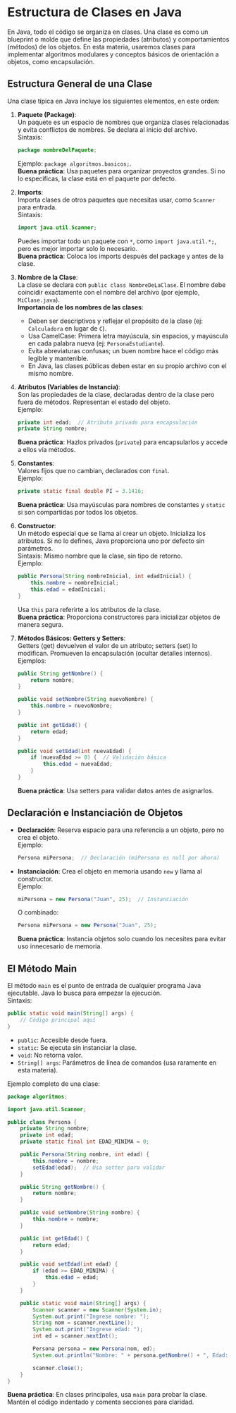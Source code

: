 # Estructura de Clases en Java

En Java, todo el código se organiza en clases. Una clase es como un blueprint o molde que define las propiedades (atributos) y comportamientos (métodos) de los objetos. En esta materia, usaremos clases para implementar algoritmos modulares y conceptos básicos de orientación a objetos, como encapsulación.

## Estructura General de una Clase

Una clase típica en Java incluye los siguientes elementos, en este orden:

1. **Paquete (Package)**:  
   Un paquete es un espacio de nombres que organiza clases relacionadas y evita conflictos de nombres. Se declara al inicio del archivo.  
   Sintaxis:  
   ```java
   package nombreDelPaquete;
   ```  
   Ejemplo: `package algoritmos.basicos;`.  
   **Buena práctica**: Usa paquetes para organizar proyectos grandes. Si no lo especificas, la clase está en el paquete por defecto.

2. **Imports**:  
   Importa clases de otros paquetes que necesitas usar, como `Scanner` para entrada.  
   Sintaxis:  
   ```java
   import java.util.Scanner;
   ```  
   Puedes importar todo un paquete con `*`, como `import java.util.*;`, pero es mejor importar solo lo necesario.  
   **Buena práctica**: Coloca los imports después del package y antes de la clase.

3. **Nombre de la Clase**:  
   La clase se declara con `public class NombreDeLaClase`. El nombre debe coincidir exactamente con el nombre del archivo (por ejemplo, `MiClase.java`).  
   **Importancia de los nombres de las clases**:  
   - Deben ser descriptivos y reflejar el propósito de la clase (ej: `Calculadora` en lugar de `C`).  
   - Usa CamelCase: Primera letra mayúscula, sin espacios, y mayúscula en cada palabra nueva (ej: `PersonaEstudiante`).  
   - Evita abreviaturas confusas; un buen nombre hace el código más legible y mantenible.  
   - En Java, las clases públicas deben estar en su propio archivo con el mismo nombre.

4. **Atributos (Variables de Instancia)**:  
   Son las propiedades de la clase, declaradas dentro de la clase pero fuera de métodos. Representan el estado del objeto.  
   Ejemplo:  
   ```java
   private int edad;  // Atributo privado para encapsulación
   private String nombre;
   ```  
   **Buena práctica**: Hazlos privados (`private`) para encapsularlos y accede a ellos vía métodos.

5. **Constantes**:  
   Valores fijos que no cambian, declarados con `final`.  
   Ejemplo:  
   ```java
   private static final double PI = 3.1416;
   ```  
   **Buena práctica**: Usa mayúsculas para nombres de constantes y `static` si son compartidas por todos los objetos.

6. **Constructor**:  
   Un método especial que se llama al crear un objeto. Inicializa los atributos. Si no lo defines, Java proporciona uno por defecto sin parámetros.  
   Sintaxis: Mismo nombre que la clase, sin tipo de retorno.  
   Ejemplo:  
   ```java
   public Persona(String nombreInicial, int edadInicial) {
       this.nombre = nombreInicial;
       this.edad = edadInicial;
   }
   ```  
   Usa `this` para referirte a los atributos de la clase.  
   **Buena práctica**: Proporciona constructores para inicializar objetos de manera segura.

7. **Métodos Básicos: Getters y Setters**:  
   Getters (get) devuelven el valor de un atributo; setters (set) lo modifican. Promueven la encapsulación (ocultar detalles internos).  
   Ejemplos:  
   ```java
   public String getNombre() {
       return nombre;
   }

   public void setNombre(String nuevoNombre) {
       this.nombre = nuevoNombre;
   }

   public int getEdad() {
       return edad;
   }

   public void setEdad(int nuevaEdad) {
       if (nuevaEdad >= 0) {  // Validación básica
           this.edad = nuevaEdad;
       }
   }
   ```  
   **Buena práctica**: Usa setters para validar datos antes de asignarlos.

## Declaración e Instanciación de Objetos

- **Declaración**: Reserva espacio para una referencia a un objeto, pero no crea el objeto.  
  Ejemplo:  
  ```java
  Persona miPersona;  // Declaración (miPersona es null por ahora)
  ```

- **Instanciación**: Crea el objeto en memoria usando `new` y llama al constructor.  
  Ejemplo:  
  ```java
  miPersona = new Persona("Juan", 25);  // Instanciación
  ```  
  O combinado:  
  ```java
  Persona miPersona = new Persona("Juan", 25);
  ```  
  **Buena práctica**: Instancia objetos solo cuando los necesites para evitar uso innecesario de memoria.

## El Método Main

El método `main` es el punto de entrada de cualquier programa Java ejecutable. Java lo busca para empezar la ejecución.  
Sintaxis:  
```java
public static void main(String[] args) {
    // Código principal aquí
}
```  
- `public`: Accesible desde fuera.  
- `static`: Se ejecuta sin instanciar la clase.  
- `void`: No retorna valor.  
- `String[] args`: Parámetros de línea de comandos (usa raramente en esta materia).  

Ejemplo completo de una clase:  
```java
package algoritmos;

import java.util.Scanner;

public class Persona {
    private String nombre;
    private int edad;
    private static final int EDAD_MINIMA = 0;

    public Persona(String nombre, int edad) {
        this.nombre = nombre;
        setEdad(edad);  // Usa setter para validar
    }

    public String getNombre() {
        return nombre;
    }

    public void setNombre(String nombre) {
        this.nombre = nombre;
    }

    public int getEdad() {
        return edad;
    }

    public void setEdad(int edad) {
        if (edad >= EDAD_MINIMA) {
            this.edad = edad;
        }
    }

    public static void main(String[] args) {
        Scanner scanner = new Scanner(System.in);
        System.out.print("Ingrese nombre: ");
        String nom = scanner.nextLine();
        System.out.print("Ingrese edad: ");
        int ed = scanner.nextInt();

        Persona persona = new Persona(nom, ed);
        System.out.println("Nombre: " + persona.getNombre() + ", Edad: " + persona.getEdad());

        scanner.close();
    }
}
```  

**Buena práctica**: En clases principales, usa `main` para probar la clase. Mantén el código indentado y comenta secciones para claridad.
